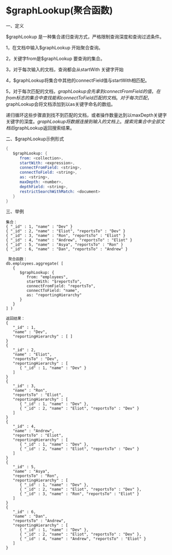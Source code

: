 # $graphLookup(聚合函数)

一、定义

$graphLookup 是一种集合递归查询方式，严格限制查询深度和查询过滤条件。

1，在文档中输入$graphLookup 开始聚合查询。

2，关键字from是$graphLookup 要查询的集合。

3，对于每次输入的文档，查询都会从startWith 关键字开始

4，$graphLookup将集合中其他的connectField值与startWith相匹配。

5，对于每次匹配的文档，$graphLookup会先拿到connectFromField的值，在from标志的集合中查找能和connectToField匹配的文档。对于每次匹配，$graphLookup会将文档添加到以as关键字命名的数组。

递归循环这些步骤直到找不到匹配的文档，或者操作数量达到以maxDepth关键字关键字的深度。$graphLookup将数据连接到输入的文档上。搜索完集合中全部文档后$graphLookup返回搜索结果。

二、$graphLookup示例形式

```s
{
   $graphLookup: {
      from: <collection>,
      startWith: <expression>,
      connectFromField: <string>,
      connectToField: <string>,
      as: <string>,
      maxDepth: <number>,
      depthField: <string>,
      restrictSearchWithMatch: <document>
   }
}
```
三、举例

```
集合：
{ "_id" : 1, "name" : "Dev" }
{ "_id" : 2, "name" : "Eliot", "reportsTo" : "Dev" }
{ "_id" : 3, "name" : "Ron", "reportsTo" : "Eliot" }
{ "_id" : 4, "name" : "Andrew", "reportsTo" : "Eliot" }
{ "_id" : 5, "name" : "Asya", "reportsTo" : "Ron" }
{ "_id" : 6, "name" : "Dan", "reportsTo" : "Andrew" }
```
```
 聚合函数：
db.employees.aggregate( [
   {
      $graphLookup: {
         from: "employees",
         startWith: "$reportsTo",
         connectFromField: "reportsTo",
         connectToField: "name",
         as: "reportingHierarchy"
      }
   }
] )
```
```
返回结果：
{
   "_id" : 1,
   "name" : "Dev",
   "reportingHierarchy" : [ ]
}
{
   "_id" : 2,
   "name" : "Eliot",
   "reportsTo" : "Dev",
   "reportingHierarchy" : [
      { "_id" : 1, "name" : "Dev" }
   ]
}
{
   "_id" : 3,
   "name" : "Ron",
   "reportsTo" : "Eliot",
   "reportingHierarchy" : [
      { "_id" : 1, "name" : "Dev" },
      { "_id" : 2, "name" : "Eliot", "reportsTo" : "Dev" }
   ]
}
{
   "_id" : 4,
   "name" : "Andrew",
   "reportsTo" : "Eliot",
   "reportingHierarchy" : [
      { "_id" : 1, "name" : "Dev" },
      { "_id" : 2, "name" : "Eliot", "reportsTo" : "Dev" }
   ]
}
{
   "_id" : 5,
   "name" : "Asya",
   "reportsTo" : "Ron",
   "reportingHierarchy" : [
      { "_id" : 1, "name" : "Dev" },
      { "_id" : 2, "name" : "Eliot", "reportsTo" : "Dev" },
      { "_id" : 3, "name" : "Ron", "reportsTo" : "Eliot" }
   ]
}
{
   "_id" : 6,
   "name" : "Dan",
   "reportsTo" : "Andrew",
   "reportingHierarchy" : [
      { "_id" : 1, "name" : "Dev" },
      { "_id" : 2, "name" : "Eliot", "reportsTo" : "Dev" },
      { "_id" : 4, "name" : "Andrew", "reportsTo" : "Eliot" }
   ]
}
```